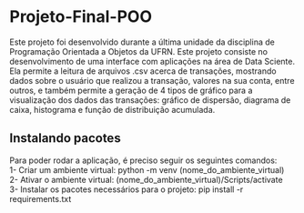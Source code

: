# Projeto-Final-POO
Este projeto foi desenvolvido durante a última unidade da disciplina de Programação Orientada a Objetos da UFRN. Este projeto consiste no desenvolvimento de uma interface com aplicações na área de Data Sciente. Ela permite a leitura de arquivos .csv acerca de transações, mostrando dados sobre o usuário que realizou a transação, valores na sua conta, entre outros, e também permite a geração de 4 tipos de gráfico para a visualização dos dados das transações: gráfico de dispersão, diagrama de caixa, histograma e função de distribuição acumulada.

## Instalando pacotes
Para poder rodar a aplicação, é preciso seguir os seguintes comandos:\
1- Criar um ambiente virtual: python -m venv (nome_do_ambiente_virtual)\
2- Ativar o ambiente virtual: (nome_do_ambiente_virtual)/Scripts/activate\
3- Instalar os pacotes necessários para o projeto: pip install -r requirements.txt

